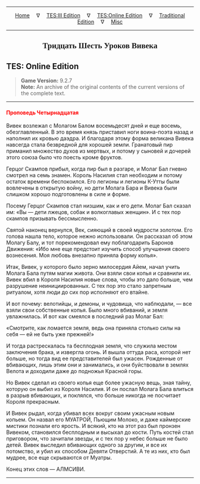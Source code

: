 
---

<!-- Jekyll Page Links -->

<center>
<a href="../../../../index.html">Home</a>
&emsp;&nabla;&emsp;
<a href="../../../index-tes3.html">TES:III Edition</a>
&emsp;&nabla;&emsp;
<a href="../../../index-teso.html">TES:Online Edition</a>
&emsp;&nabla;&emsp;
<a href="../../../index-traditional.html">Traditional Edition</a>
&emsp;&nabla;&emsp;
<a href="../../../index-misc.html">Misc</a>
</center>

<!-- Markdown Body Below: -->

---

<center>
<h2><span style="font-family:Georgia">Тридцать Шесть Уроков Вивека</span></h2>
</center>

## TES: Online Edition

> __Game Version:__ 9.2.7\
> __Note:__ An archive of the original contents of the current versions of the complete text.

---

#### <span style="color:red">Проповедь Четырнадцатая</span>

Вивек возлежал с Молагом Балом восемьдесят дней и еще восемь, обезглавленный. В это время князь приставил ноги воина-поэта назад и наполнил их кровью даэдра. И благодаря этому форма великана Вивека навсегда стала безвредной для хорошей земли. Гранатовый пир приманил множество духов из мертвых, и потому у сыновей и дочерей этого союза было что поесть кроме фруктов.

Герцог Скампов прибыл, когда пир был в разгаре, и Молаг Бал гневно смотрел на семь знамен. Король Насилия стал необходим и потому остаток времени беспокоился. Его легионы и легионы К-Утты были вовлечены в открытую войну, но дети Молага Бара и Вивека были слишком хорошо подготовлены в силе и форме.

Посему Герцог Скампов стал низшим, как и его дети. Молаг Бал сказал им: «Вы — дети лжецов, собак и волкоглавых женщин». И с тех пор скампов призывать бессмысленно.

Святой наконец вернулся, Век, сияющий в своей мудрости золотом. Его голова нашла тело, которое нежно использовали. Он рассказал об этом Молагу Балу, и тот порекомендовал ему поблагодарить Баронов Движения: «Ибо мне еще предстоит изучить способ улучшения своего вознесения. Моя любовь внезапно приняла форму копья».

Итак, Вивек, у которого было зерно милосердия Айем, начал учить Молага Бала путям магии живота. Они взяли свои копья и сравнили их. Вивек вбил в Короля Насилия новые слова, чтобы это дало больше, чем разрушение неинициированных. С тех пор это стало запретным ритуалом, хотя люди до сих пор исполняют его втайне.

И вот почему: велотийцы, и демоны, и чудовища, что наблюдали, — все взяли свои собственные копья. Было много вбиваний, и земля увлажнилась. И вот как смеялся в последний раз Молаг Бал:

«Смотрите, как ломается земля, ведь она приняла столько силы на себя — ей не быть уже прежней!»

И тогда растрескалась та бесплодная земля, что служила местом заключения брака, и извергла огонь. И вышла оттуда раса, которой нет больше, но тогда вид ее представителей был ужасен. Рожденные от вбивающих, лишь этим они и занимались, и они буйствовали в землях Велота и доходили даже до подножья Красной горы.

Но Вивек сделал из своего копья еще более ужасную вещь, зная тайну, которую он выбил из Короля Насилия. И он послал Молага Бала влиться в разрыв вбивающих, и поклялся, что больше никогда не посчитает Короля прекрасным.

И Вивек рыдал, когда убивал всех вокруг своим ужасным новым копьем. Он назвал его МУАТРОЙ, Пьющим Молоко, и даже каймерские мистики познали его ярость. И всякий, кто на этот раз был пронзен Вивеком, становился бесплодным и высыхал до кости. Путь костей стал приговором, что зачитали звезды, и с тех пор у небес больше не было детей. Вивек выследил вбивающих одного за другим, и все их потомство, и убил их способом Девяти Отверстий. А те из них, кто был мудрее, все еще скрываются от Муатры.

Конец этих слов — АЛМСИВИ.

---
